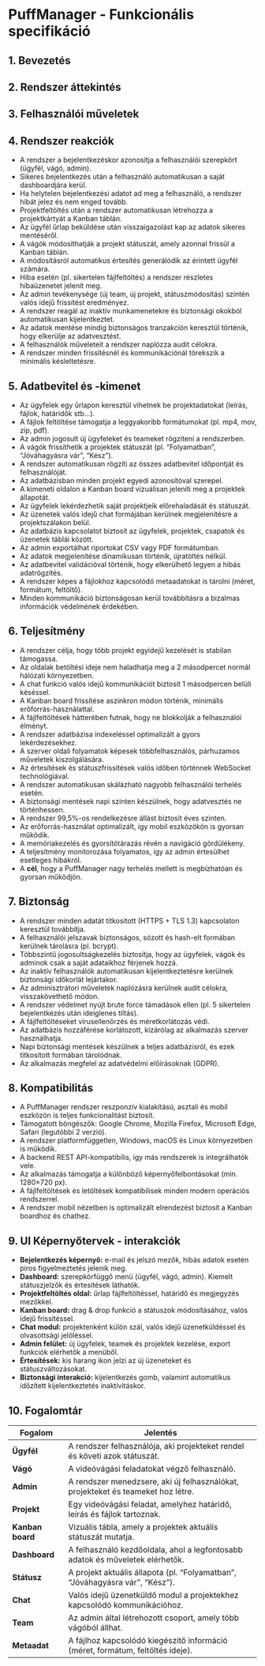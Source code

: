 # PuffManager -  Funkcionális specifikáció

## 1. Bevezetés

## 2. Rendszer áttekintés

## 3. Felhasználói műveletek

## 4. Rendszer reakciók
* A rendszer a bejelentkezéskor azonosítja a felhasználói szerepkört (ügyfél, vágó, admin).
* Sikeres bejelentkezés után a felhasználó automatikusan a saját dashboardjára kerül.
* Ha helytelen bejelentkezési adatot ad meg a felhasználó, a rendszer hibát jelez és nem enged tovább.
* Projektfeltöltés után a rendszer automatikusan létrehozza a projektkártyát a Kanban táblán.
* Az ügyfél űrlap beküldése után visszaigazolást kap az adatok sikeres mentéséről.
* A vágók módosíthatják a projekt státuszát, amely azonnal frissül a Kanban táblán.
* A módosításról automatikus értesítés generálódik az érintett ügyfél számára.
* Hiba esetén (pl. sikertelen fájlfeltöltés) a rendszer részletes hibaüzenetet jelenít meg.
* Az admin tevékenysége (új team, új projekt, státuszmódosítás) szintén valós idejű frissítést eredményez.
* A rendszer reagál az inaktív munkamenetekre és biztonsági okokból automatikusan kijelentkeztet.
* Az adatok mentése mindig biztonságos tranzakción keresztül történik, hogy elkerülje az adatvesztést.
* A felhasználók műveleteit a rendszer naplózza audit célokra.
* A rendszer minden frissítésnél és kommunikációnál törekszik a minimális késleltetésre.
## 5. Adatbevitel és -kimenet
* Az ügyfelek egy űrlapon keresztül vihetnek be projektadatokat (leírás, fájlok, határidők stb...).
* A fájlok feltöltése támogatja a leggyakoribb formátumokat (pl. mp4, mov, zip, pdf).
* Az admin jogosult új ügyfeleket és teameket rögzíteni a rendszerben.
* A vágók frissíthetik a projektek státuszát (pl. “Folyamatban”, “Jóváhagyásra vár”, “Kész”).
* A rendszer automatikusan rögzíti az összes adatbevitel időpontját és felhasználóját.
* Az adatbázisban minden projekt egyedi azonosítóval szerepel.
* A kimeneti oldalon a Kanban board vizuálisan jeleníti meg a projektek állapotát.
* Az ügyfelek lekérdezhetik saját projektjeik előrehaladását és státuszát.
* Az üzenetek valós idejű chat formájában kerülnek megjelenítésre a projektszálakon belül.
* Az adatbázis kapcsolatot biztosít az ügyfelek, projektek, csapatok és üzenetek táblái között.
* Az admin exportálhat riportokat CSV vagy PDF formátumban.
* Az adatok megjelenítése dinamikusan történik, újratöltés nélkül.
* Az adatbevitel validációval történik, hogy elkerülhető legyen a hibás adatrögzítés.
* A rendszer képes a fájlokhoz kapcsolódó metaadatokat is tárolni (méret, formátum, feltöltő).
* Minden kommunikáció biztonságosan kerül továbbításra a bizalmas információk védelmének érdekében.
## 6. Teljesítmény
* A rendszer célja, hogy több projekt egyidejű kezelését is stabilan támogassa.
* Az oldalak betöltési ideje nem haladhatja meg a 2 másodpercet normál hálózati környezetben.
* A chat funkció valós idejű kommunikációt biztosít 1 másodpercen belüli késéssel.
* A Kanban board frissítése aszinkron módon történik, minimális erőforrás-használattal.
* A fájlfeltöltések hátterében futnak, hogy ne blokkolják a felhasználói élményt.
* A rendszer adatbázisa indexeléssel optimalizált a gyors lekérdezésekhez.
* A szerver oldali folyamatok képesek többfelhasználós, párhuzamos műveletek kiszolgálására.
* Az értesítések és státuszfrissítések valós időben történnek WebSocket technológiával.
* A rendszer automatikusan skálázható nagyobb felhasználói terhelés esetén.
* A biztonsági mentések napi szinten készülnek, hogy adatvesztés ne történhessen.
* A rendszer 99,5%-os rendelkezésre állást biztosít éves szinten.
* Az erőforrás-használat optimalizált, így mobil eszközökön is gyorsan működik.
* A memóriakezelés és gyorsítótárazás révén a navigáció gördülékeny.
* A teljesítmény monitorozása folyamatos, így az admin értesülhet esetleges hibákról.
* A **cél**, hogy a PuffManager nagy terhelés mellett is megbízhatóan és gyorsan működjön.
## 7. Biztonság
- A rendszer minden adatát titkosított (HTTPS + TLS 1.3) kapcsolaton keresztül továbbítja.  
- A felhasználói jelszavak biztonságos, sózott és hash-elt formában kerülnek tárolásra (pl. bcrypt).  
- Többszintű jogosultságkezelés biztosítja, hogy az ügyfelek, vágók és adminok csak a saját adataikhoz férjenek hozzá.  
- Az inaktív felhasználók automatikusan kijelentkeztetésre kerülnek biztonsági időkorlát lejártakor.  
- Az adminisztrátori műveletek naplózásra kerülnek audit célokra, visszakövethető módon.  
- A rendszer védelmet nyújt brute force támadások ellen (pl. 5 sikertelen bejelentkezés után ideiglenes tiltás).  
- A fájlfeltöltéseket vírusellenőrzés és méretkorlátozás védi.  
- Az adatbázis hozzáférése korlátozott, kizárólag az alkalmazás szerver használhatja.  
- Napi biztonsági mentések készülnek a teljes adatbázisról, és ezek titkosított formában tárolódnak.  
- Az alkalmazás megfelel az adatvédelmi előírásoknak (GDPR).
## 8. Kompatibilitás
 - A PuffManager rendszer reszponzív kialakítású, asztali és mobil eszközön is teljes funkcionalitást biztosít.  
- Támogatott böngészők: Google Chrome, Mozilla Firefox, Microsoft Edge, Safari (legutóbbi 2 verzió).  
- A rendszer platformfüggetlen, Windows, macOS és Linux környezetben is működik.  
- A backend REST API-kompatibilis, így más rendszerek is integrálhatók vele.  
- Az alkalmazás támogatja a különböző képernyőfelbontásokat (min. 1280×720 px).  
- A fájlfeltöltések és letöltések kompatibilisek minden modern operációs rendszerrel.  
- A rendszer mobil nézetben is optimalizált elrendezést biztosít a Kanban boardhoz és chathez.  
## 9. UI Képernyőtervek - interakciók
 - **Bejelentkezés képernyő:** e-mail és jelszó mezők, hibás adatok esetén piros figyelmeztetés jelenik meg.  
- **Dashboard:** szerepkörfüggő menü (ügyfél, vágó, admin). Kiemelt státuszjelzők és értesítések láthatók.  
- **Projektfeltöltés oldal:** űrlap fájlfeltöltéssel, határidő és megjegyzés mezőkkel.  
- **Kanban board:** drag & drop funkció a státuszok módosításához, valós idejű frissítéssel.  
- **Chat modul:** projektenként külön szál, valós idejű üzenetküldéssel és olvasottsági jelöléssel.  
- **Admin felület:** új ügyfelek, teamek és projektek kezelése, export funkciók elérhetők a menüből.  
- **Értesítések:** kis harang ikon jelzi az új üzeneteket és státuszváltozásokat.  
- **Biztonsági interakció:** kijelentkezés gomb, valamint automatikus időzített kijelentkeztetés inaktivitáskor.  
## 10. Fogalomtár
| Fogalom | Jelentés |
|----------|-----------|
| **Ügyfél** | A rendszer felhasználója, aki projekteket rendel és követi azok státuszát. |
| **Vágó** | A videóvágási feladatokat végző felhasználó. |
| **Admin** | A rendszer menedzsere, aki új felhasználókat, projekteket és teameket hoz létre. |
| **Projekt** | Egy videóvágási feladat, amelyhez határidő, leírás és fájlok tartoznak. |
| **Kanban board** | Vizuális tábla, amely a projektek aktuális státuszát mutatja. |
| **Dashboard** | A felhasználó kezdőoldala, ahol a legfontosabb adatok és műveletek elérhetők. |
| **Státusz** | A projekt aktuális állapota (pl. “Folyamatban”, “Jóváhagyásra vár”, “Kész”). |
| **Chat** | Valós idejű üzenetküldő modul a projektekhez kapcsolódó kommunikációhoz. |
| **Team** | Az admin által létrehozott csoport, amely több vágóból állhat. |
| **Metaadat** | A fájlhoz kapcsolódó kiegészítő információ (méret, formátum, feltöltés ideje). |
